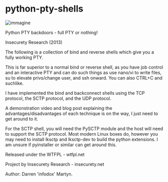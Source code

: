 python-pty-shells
=================
![immagine](https://user-images.githubusercontent.com/56889513/117022833-d926d600-acf8-11eb-8610-bf03740d7e75.png)

Python PTY backdoors - full PTY or nothing!

Insecurety Research (2013)

The following is a collection of bind and reverse shells which give you a fully working PTY.

This is far superior to a normal bind or reverse shell, as you have job control and an interactive PTY and can do such things as use nano/vi to write files, su to elevate privs/change user, and ssh onward. You can also CTRL+C  and suchlike. 

I have implemented the bind and backconnect shells using the TCP protocol, the SCTP protocol, and the UDP protocol.

A demonstration video and blog post explaining the advantages/disadvantages of each technique is on the way, I just need to get around to it. 

For the SCTP shell, you will need the PySCTP module and the host will need to support the SCTP protocol. Most modern Linux boxes do, however you may need to install lksctp and lksctp-dev to build the python extensions. I am unsure if pyinstaller or similar can get around this.

Released under the WTFPL - wtfpl.net

Project by Insecurety Research - insecurety.net

Author: Darren 'infodox' Martyn.
